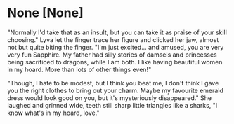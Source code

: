 # None [None]
"Normally I'd take that as an insult, but you can take it as praise of your skill choosing." Lyva let the finger trace her figure and clicked her jaw, almost not but quite biting the finger. "I'm just excited... and amused, you are very very fun Sapphire. My father had silly stories of damsels and princesses being sacrificed to dragons, while I am both. I like having beautiful women in my hoard. More than lots of other things even!"    

"Though, I hate to be modest, but I think you beat me, I don't think I gave you the right clothes to bring out your charm. Maybe my favourite emerald dress would look good on you, but it's mysteriously disappeared." She laughed and grinned wide, teeth still sharp little triangles like a sharks, "I know what's in my hoard, love."
